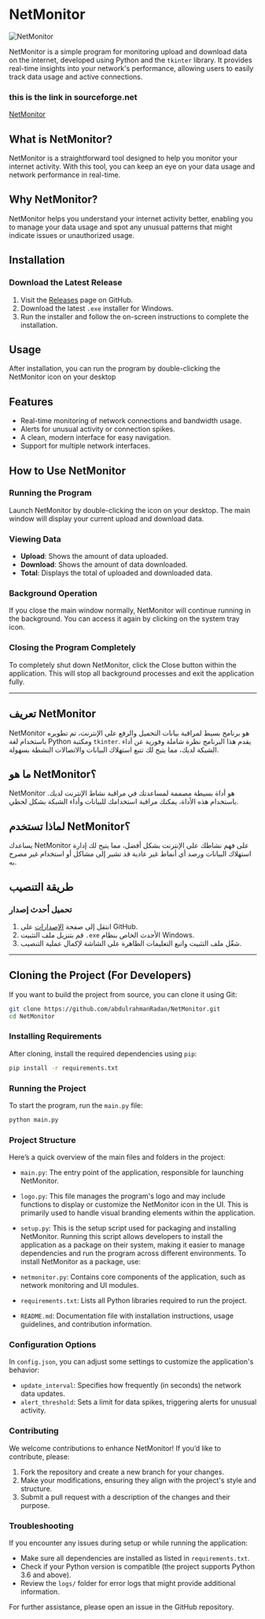 # NetMonitor

![NetMonitor](https://github.com/user-attachments/assets/6f3e8f20-996b-4f62-b351-bb54868e1031)

NetMonitor is a simple program for monitoring upload and download data on the internet, developed using Python and the `tkinter` library. It provides real-time insights into your network's performance, allowing users to easily track data usage and active connections.

### this is the link in sourceforge.net

<a href="https://sourceforge.net/projects/netmonitor24/" target="_blank">NetMonitor</a>

## What is NetMonitor?

NetMonitor is a straightforward tool designed to help you monitor your internet activity. With this tool, you can keep an eye on your data usage and network performance in real-time.

## Why NetMonitor?

NetMonitor helps you understand your internet activity better, enabling you to manage your data usage and spot any unusual patterns that might indicate issues or unauthorized usage.

## Installation

### Download the Latest Release

1. Visit the [Releases](https://github.com/abdulrahmanRadan/NetMonitor/releases) page on GitHub.
2. Download the latest `.exe` installer for Windows.
3. Run the installer and follow the on-screen instructions to complete the installation.

## Usage

After installation, you can run the program by double-clicking the NetMonitor icon on your desktop

## Features

- Real-time monitoring of network connections and bandwidth usage.
- Alerts for unusual activity or connection spikes.
- A clean, modern interface for easy navigation.
- Support for multiple network interfaces.

## How to Use NetMonitor

### Running the Program

Launch NetMonitor by double-clicking the icon on your desktop. The main window will display your current upload and download data.

### Viewing Data

- **Upload**: Shows the amount of data uploaded.
- **Download**: Shows the amount of data downloaded.
- **Total**: Displays the total of uploaded and downloaded data.

### Background Operation

If you close the main window normally, NetMonitor will continue running in the background. You can access it again by clicking on the system tray icon.

### Closing the Program Completely

To completely shut down NetMonitor, click the Close button within the application. This will stop all background processes and exit the application fully.

---

## تعريف NetMonitor

NetMonitor هو برنامج بسيط لمراقبة بيانات التحميل والرفع على الإنترنت، تم تطويره باستخدام لغة Python ومكتبة `tkinter`. يقدم هذا البرنامج نظرة شاملة وفورية عن أداء الشبكة لديك، مما يتيح لك تتبع استهلاك البيانات والاتصالات النشطة بسهولة.

## ما هو NetMonitor؟

NetMonitor هو أداة بسيطة مصممة لمساعدتك في مراقبة نشاط الإنترنت لديك. باستخدام هذه الأداة، يمكنك مراقبة استخدامك للبيانات وأداء الشبكة بشكل لحظي.

## لماذا تستخدم NetMonitor؟

يساعدك NetMonitor على فهم نشاطك على الإنترنت بشكل أفضل، مما يتيح لك إدارة استهلاك البيانات ورصد أي أنماط غير عادية قد تشير إلى مشاكل أو استخدام غير مصرح به.

## طريقة التنصيب

### تحميل أحدث إصدار

1. انتقل إلى صفحة [الإصدارات](https://github.com/abdulrahmanRadan/NetMonitor/releases) على GitHub.
2. قم بتنزيل ملف التثبيت `.exe` الأحدث الخاص بنظام Windows.
3. شغّل ملف التثبيت واتبع التعليمات الظاهرة على الشاشة لإكمال عملية التنصيب.

---

## Cloning the Project (For Developers)

If you want to build the project from source, you can clone it using Git:

```bash
git clone https://github.com/abdulrahmanRadan/NetMonitor.git
cd NetMonitor
```

### Installing Requirements

After cloning, install the required dependencies using `pip`:

```bash
pip install -r requirements.txt
```

### Running the Project

To start the program, run the `main.py` file:

```bash
python main.py
```

### Project Structure

Here’s a quick overview of the main files and folders in the project:

- `main.py`: The entry point of the application, responsible for launching NetMonitor.
- `logo.py`: This file manages the program's logo and may include functions to display or customize the NetMonitor icon in the UI. This is primarily used to handle visual branding elements within the application.

- `setup.py`: This is the setup script used for packaging and installing NetMonitor. Running this script allows developers to install the application as a package on their system, making it easier to manage dependencies and run the program across different environments. To install NetMonitor as a package, use:
- `netmonitor.py`: Contains core components of the application, such as network monitoring and UI modules.
- `requirements.txt`: Lists all Python libraries required to run the project.
- `README.md`: Documentation file with installation instructions, usage guidelines, and contribution information.

### Configuration Options

In `config.json`, you can adjust some settings to customize the application's behavior:

- `update_interval`: Specifies how frequently (in seconds) the network data updates.
- `alert_threshold`: Sets a limit for data spikes, triggering alerts for unusual activity.

### Contributing

We welcome contributions to enhance NetMonitor! If you’d like to contribute, please:

1. Fork the repository and create a new branch for your changes.
2. Make your modifications, ensuring they align with the project's style and structure.
3. Submit a pull request with a description of the changes and their purpose.

### Troubleshooting

If you encounter any issues during setup or while running the application:

- Make sure all dependencies are installed as listed in `requirements.txt`.
- Check if your Python version is compatible (the project supports Python 3.6 and above).
- Review the `logs/` folder for error logs that might provide additional information.

For further assistance, please open an issue in the GitHub repository.
